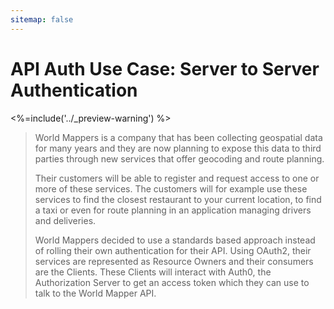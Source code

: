 ```yaml
---
sitemap: false
---
```


# API Auth Use Case: Server to Server Authentication
<%=include('../_preview-warning') %>

> World Mappers is a company that has been collecting geospatial data for many years and they are now planning to expose this data to third parties through new services that offer geocoding and route planning.
>
> Their customers will be able to register and request access to one or more of these services. The customers will for example use these services to find the closest restaurant to your current location, to find a taxi or even for route planning in an application managing drivers and deliveries.
>
> World Mappers decided to use a standards based approach instead of rolling their own authentication for their API. Using OAuth2, their services are represented as Resource Owners and their consumers are the Clients. These Clients will interact with Auth0, the Authorization Server to get an access token which they can use to talk to the World Mapper API.
